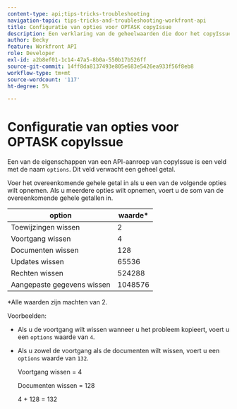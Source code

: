 ```yaml
---
content-type: api;tips-tricks-troubleshooting
navigation-topic: tips-tricks-and-troubleshooting-workfront-api
title: Configuratie van opties voor OPTASK copyIssue
description: Een verklaring van de geheelwaarden die door het copyIssue eindpunt worden verwacht.
author: Becky
feature: Workfront API
role: Developer
exl-id: a2b8ef01-1c14-47a5-8b0a-550b17b526ff
source-git-commit: 14ff8da8137493e805e683e5426ea933f56f8eb8
workflow-type: tm+mt
source-wordcount: '117'
ht-degree: 5%

---
```


# Configuratie van opties voor OPTASK copyIssue


Een van de eigenschappen van een API-aanroep van copyIssue is een veld met de naam `options`. Dit veld verwacht een geheel getal.

Voer het overeenkomende gehele getal in als u een van de volgende opties wilt opnemen. Als u meerdere opties wilt opnemen, voert u de som van de overeenkomende gehele getallen in.

| option | waarde* |
|---|---|
| Toewijzingen wissen | 2 |
| Voortgang wissen | 4 |
| Documenten wissen | 128 |
| Updates wissen | 65536 |
| Rechten wissen | 524288 |
| Aangepaste gegevens wissen | 1048576 |

*Alle waarden zijn machten van 2.

Voorbeelden:

* Als u de voortgang wilt wissen wanneer u het probleem kopieert, voert u een `options` waarde van `4`.

* Als u zowel de voortgang als de documenten wilt wissen, voert u een `options` waarde van `132`.

  Voortgang wissen = 4

  Documenten wissen = 128

  4 + 128 = 132
